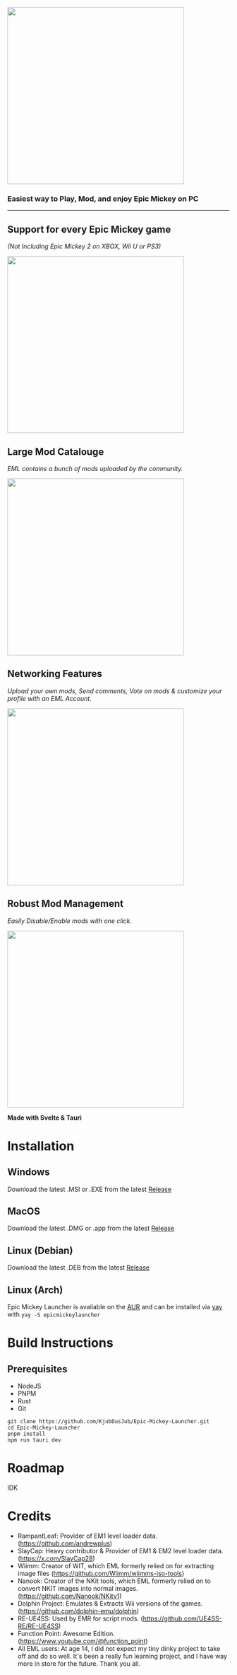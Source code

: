 <img src="https://kalsvik.no/res/eml.svg" width="400">

### Easiest way to Play, Mod, and enjoy Epic Mickey on PC

___

## Support for every Epic Mickey game

*(Not Including Epic Mickey 2 on XBOX, Wii U or PS3)*

<img src="https://eml.kalsvik.no/gamesmenu.png" width="400">

## Large Mod Catalouge

*EML contains a bunch of mods uploaded by the community.*

<img src="https://eml.kalsvik.no/modmarket.png" width="400">

## Networking Features

*Upload your own mods, Send comments, Vote on mods & customize your profile with an EML Account.*

<img src="https://eml.kalsvik.no/profilepage.png" width="400">

## Robust Mod Management

*Easily Disable/Enable mods with one click.*

<img src="https://eml.kalsvik.no/modmanagement.png" width="400">

**Made with Svelte & Tauri**

# Installation

## Windows

Download the latest .MSI or .EXE from the latest [Release](https://github.com/KjubDusJub/Epic-Mickey-Launcher/releases)

## MacOS

Download the latest .DMG or .app from the latest [Release](https://github.com/KjubDusJub/Epic-Mickey-Launcher/releases)

## Linux (Debian)

Download the latest .DEB from the latest [Release](https://github.com/KjubDusJub/Epic-Mickey-Launcher/releases)

## Linux (Arch)

Epic Mickey Launcher is available on the [AUR](https://aur.archlinux.org/packages/epicmickeylauncher) and can be
installed via [yay](https://github.com/Jguer/yay) with ```yay -S epicmickeylauncher```

# Build Instructions

## Prerequisites

- NodeJS
- PNPM
- Rust
- Git

```
git clone https://github.com/KjubDusJub/Epic-Mickey-Launcher.git
cd Epic-Mickey-Launcher
pnpm install
npm run tauri dev
```

# Roadmap

IDK

# Credits

- RampantLeaf: Provider of EM1 level loader data. (https://github.com/andrewplus)
- SlayCap: Heavy contributor & Provider of EM1 & EM2 level loader data. (https://x.com/SlayCap28)
- Wiimm: Creator of WIT, which EML formerly relied on for extracting image
  files (https://github.com/Wiimm/wiimms-iso-tools)
- Nanook: Creator of the NKit tools, which EML formerly relied on to convert NKIT images into normal
  images. (https://github.com/Nanook/NKitv1)
- Dolphin Project: Emulates & Extracts Wii versions of the games. (https://github.com/dolphin-emu/dolphin)
- RE-UE4SS: Used by EMR for script mods. (https://github.com/UE4SS-RE/RE-UE4SS)
- Function Point: Awesome Edition. (https://www.youtube.com/@function_point)
- All EML users: At age 14, I did not expect my tiny dinky project to take off and do so well. It's been a really fun
  learning project, and I have way more in store for the future. Thank you all. 
